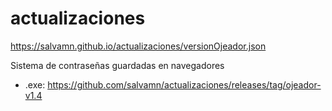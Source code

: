 # actualizaciones

https://salvamn.github.io/actualizaciones/versionOjeador.json

Sistema de contraseñas guardadas en navegadores
- .exe: https://github.com/salvamn/actualizaciones/releases/tag/ojeador-v1.4

